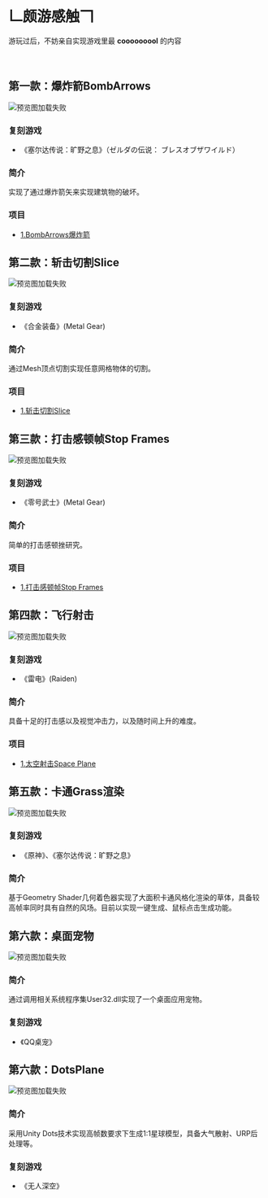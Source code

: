 # 𠃊颇游感触𠃍
游玩过后，不妨亲自实现游戏里最 **cooooooool** 的内容<br><br><br>

第一款：爆炸箭BombArrows
-------------------------
![预览图加载失败](https://github.com/linhgf/GameLive/blob/main/Previews/BombArrow.gif)  
### 复刻游戏
* 《塞尔达传说：旷野之息》（ゼルダの伝说： ブレスオブザワイルド）
### 简介
实现了通过爆炸箭矢来实现建筑物的破坏。
### 项目
* [1.BombArrows爆炸箭](https://github.com/linhgf/GameLive/tree/main/BombArrows "")

第二款：斩击切割Slice
-------------------------
![预览图加载失败](https://github.com/linhgf/GameLive/blob/main/Previews/MentalGear2.gif)
### 复刻游戏
* 《合金装备》(Metal Gear)
### 简介
通过Mesh顶点切割实现任意网格物体的切割。
### 项目
* [1.斩击切割Slice](https://github.com/linhgf/GameLive/tree/main/Metal%20Gear%20Rising's%20Blade%20Mode "")

第三款：打击感顿帧Stop Frames
-------------------------
![预览图加载失败](https://github.com/linhgf/GameLive/blob/main/Previews/2DCombat.gif)
### 复刻游戏
* 《零号武士》(Metal Gear)
### 简介
简单的打击感顿挫研究。
### 项目
* [1.打击感顿帧Stop Frames](https://github.com/linhgf/GameLive/tree/main/2DCombat "")

第四款：飞行射击
-------------------------
![预览图加载失败](https://github.com/linhgf/Space-Plane/blob/main/Preview/spcae_plane_1.gif)
### 复刻游戏
* 《雷电》(Raiden)
### 简介
具备十足的打击感以及视觉冲击力，以及随时间上升的难度。
### 项目
* [1.太空射击Space Plane](https://github.com/linhgf/Space-Plane "")

第五款：卡通Grass渲染
-------------------------
![预览图加载失败](https://github.com/linhgf/GameLive/blob/main/Previews/Grass.png)
### 复刻游戏
* 《原神》、《塞尔达传说：旷野之息》
### 简介
基于Geometry Shader几何着色器实现了大面积卡通风格化渲染的草体，具备较高帧率同时具有自然的风场。目前以实现一键生成、鼠标点击生成功能。

第六款：桌面宠物
-------------------------
![预览图加载失败](https://github.com/linhgf/GameLive/blob/main/Previews/TablePet.gif)
### 简介
通过调用相关系统程序集User32.dll实现了一个桌面应用宠物。
### 复刻游戏
* 《QQ桌宠》

第六款：DotsPlane
-------------------------
![预览图加载失败](https://github.com/linhgf/GameLive/blob/main/Previews/DotsPlane.jpg)
### 简介
采用Unity Dots技术实现高帧数要求下生成1:1星球模型，具备大气散射、URP后处理等。
### 复刻游戏
* 《无人深空》